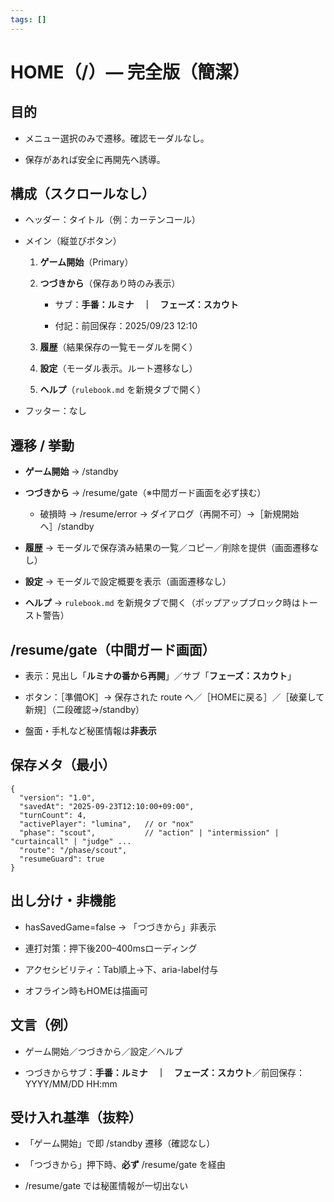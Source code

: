 ```yaml
---
tags: []
---
```

# **HOME（/）— 完全版（簡潔）**

  
## **目的**

- メニュー選択のみで遷移。確認モーダルなし。
    
- 保存があれば安全に再開先へ誘導。
    


## **構成（スクロールなし）**

- ヘッダー：タイトル（例：カーテンコール）

- メイン（縦並びボタン）

    1. **ゲーム開始**（Primary）

    2. **つづきから**（保存あり時のみ表示）

        - サブ：**手番：ルミナ　｜　フェーズ：スカウト**

        - 付記：前回保存：2025/09/23 12:10

    3. **履歴**（結果保存の一覧モーダルを開く）

    4. **設定**（モーダル表示。ルート遷移なし）

    5. **ヘルプ**（`rulebook.md` を新規タブで開く）

- フッター：なし
    

  

## **遷移 / 挙動**

- **ゲーム開始** → /standby

- **つづきから** → /resume/gate（※中間ガード画面を必ず挟む）

    - 破損時 → /resume/error → ダイアログ（再開不可）→［新規開始へ］/standby

- **履歴** → モーダルで保存済み結果の一覧／コピー／削除を提供（画面遷移なし）

- **設定** → モーダルで設定概要を表示（画面遷移なし）

- **ヘルプ** → `rulebook.md` を新規タブで開く（ポップアップブロック時はトースト警告）
    

  

## **/resume/gate（中間ガード画面）**

- 表示：見出し「**ルミナの番から再開**」／サブ「**フェーズ：スカウト**」
    
- ボタン：［準備OK］→ 保存された route へ／［HOMEに戻る］／［破棄して新規］（二段確認→/standby）
    
- 盤面・手札など秘匿情報は**非表示**
    

  

## **保存メタ（最小）**

```
{
  "version": "1.0",
  "savedAt": "2025-09-23T12:10:00+09:00",
  "turnCount": 4,
  "activePlayer": "lumina",   // or "nox"
  "phase": "scout",           // "action" | "intermission" | "curtaincall" | "judge" ...
  "route": "/phase/scout",
  "resumeGuard": true
}
```

## **出し分け・非機能**

- hasSavedGame=false → 「つづきから」非表示
    
- 連打対策：押下後200–400msローディング
    
- アクセシビリティ：Tab順上→下、aria-label付与
    
- オフライン時もHOMEは描画可
    

  

## **文言（例）**

- ゲーム開始／つづきから／設定／ヘルプ
    
- つづきからサブ：**手番：ルミナ　｜　フェーズ：スカウト**／前回保存：YYYY/MM/DD HH:mm
    

  

## **受け入れ基準（抜粋）**

- 「ゲーム開始」で即 /standby 遷移（確認なし）
    
- 「つづきから」押下時、**必ず** /resume/gate を経由
    
- /resume/gate では秘匿情報が一切出ない
